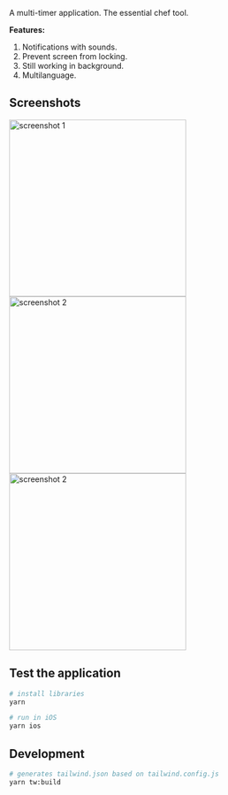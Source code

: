 A multi-timer application. The essential chef tool.

**Features:**

1. Notifications with sounds.
2. Prevent screen from locking.
3. Still working in background.
4. Multilanguage.

## Screenshots

<img src="https://user-images.githubusercontent.com/5312427/150701665-46a97ae0-db68-438f-a037-a0068cce2ebd.png" width="320" alt="screenshot 1"> <img src="https://user-images.githubusercontent.com/5312427/150701664-229df631-cb2e-4947-b4b8-34e376704235.png" width="320" alt="screenshot 2"> <img src="https://user-images.githubusercontent.com/5312427/150976750-d97d05d8-dea6-4154-b311-5f84266fe21d.png" width="320" alt="screenshot 2">

## Test the application

```bash
# install libraries
yarn

# run in iOS
yarn ios
```

## Development

```bash
# generates tailwind.json based on tailwind.config.js
yarn tw:build
```
